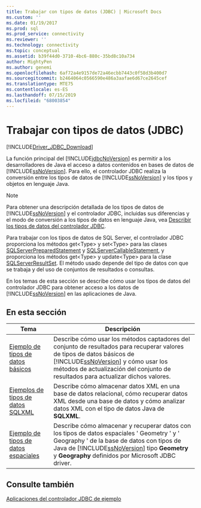 ```yaml
---
title: Trabajar con tipos de datos (JDBC) | Microsoft Docs
ms.custom: ''
ms.date: 01/19/2017
ms.prod: sql
ms.prod_service: connectivity
ms.reviewer: ''
ms.technology: connectivity
ms.topic: conceptual
ms.assetid: b39f44d0-3710-4bc6-880c-35bd8c10a734
author: MightyPen
ms.author: genemi
ms.openlocfilehash: 6af72a4e9157de72a46ecbb7443c0f58d3b400d7
ms.sourcegitcommit: b2464064c0566590e486a3aafae6d67ce2645cef
ms.translationtype: MTE75
ms.contentlocale: es-ES
ms.lasthandoff: 07/15/2019
ms.locfileid: "68003854"
---
```

# <a name="working-with-data-types-jdbc"></a>Trabajar con tipos de datos (JDBC)

[!INCLUDE[Driver_JDBC_Download](../../includes/driver_jdbc_download.md)]

La función principal del [!INCLUDE[jdbcNoVersion](../../includes/jdbcnoversion_md.md)] es permitir a los desarrolladores de Java el acceso a datos contenidos en bases de datos de [!INCLUDE[ssNoVersion](../../includes/ssnoversion-md.md)]. Para ello, el controlador JDBC realiza la conversión entre los tipos de datos de [!INCLUDE[ssNoVersion](../../includes/ssnoversion-md.md)] y los tipos y objetos en lenguaje Java.  
  
> [!NOTE]  
> Para obtener una descripción detallada de los tipos de datos de [!INCLUDE[ssNoVersion](../../includes/ssnoversion-md.md)] y el controlador JDBC, incluidas sus diferencias y el modo de conversión a los tipos de datos en lenguaje Java, vea [Describir los tipos de datos del controlador JDBC](../../connect/jdbc/understanding-the-jdbc-driver-data-types.md).  
  
Para trabajar con los tipos de datos de SQL Server, el controlador JDBC proporciona los métodos get\<Type> y set\<Type> para las clases [SQLServerPreparedStatement](../../connect/jdbc/reference/sqlserverpreparedstatement-class.md) y [SQLServerCallableStatement](../../connect/jdbc/reference/sqlservercallablestatement-class.md), y proporciona los métodos get\<Type> y update\<Type> para la clase [SQLServerResultSet](../../connect/jdbc/reference/sqlserverresultset-class.md). El método usado depende del tipo de datos con que se trabaja y del uso de conjuntos de resultados o consultas.  
  
En los temas de esta sección se describe cómo usar los tipos de datos del controlador JDBC para obtener acceso a los datos de [!INCLUDE[ssNoVersion](../../includes/ssnoversion-md.md)] en las aplicaciones de Java.  
  
## <a name="in-this-section"></a>En esta sección  
  
|Tema|Descripción|  
|-----------|-----------------|  
|[Ejemplo de tipos de datos básicos](../../connect/jdbc/basic-data-types-sample.md)|Describe cómo usar los métodos captadores del conjunto de resultados para recuperar valores de tipos de datos básicos de [!INCLUDE[ssNoVersion](../../includes/ssnoversion-md.md)] y cómo usar los métodos de actualización del conjunto de resultados para actualizar dichos valores.|  
|[Ejemplos de tipos de datos SQLXML](../../connect/jdbc/sqlxml-data-type-sample.md)|Describe cómo almacenar datos XML en una base de datos relacional, cómo recuperar datos XML desde una base de datos y cómo analizar datos XML con el tipo de datos Java de **SQLXML**.|  
|[Ejemplo de tipos de datos espaciales](../../connect/jdbc/spatial-data-types-sample.md)|Describe cómo almacenar y recuperar datos con los tipos de datos espaciales ' Geometry ' y ' Geography ' de la base de datos con tipos de Java de [!INCLUDE[ssNoVersion](../../includes/ssnoversion-md.md)] tipo **Geometry** y **Geography** definidos por Microsoft JDBC driver.|

## <a name="see-also"></a>Consulte también

[Aplicaciones del controlador JDBC de ejemplo](../../connect/jdbc/sample-jdbc-driver-applications.md)  
